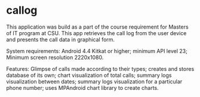 # callog
This application was build as a part of the course requirement for Masters of IT program at CSU. 
This app retrieves the call log from the user device and presents the call data in graphical form.

System requirements: Android 4.4 Kitkat or higher; minimum API level 23; Minimum screen resolution 2220x1080.

Features: Glimpse of calls made according to their types; creates and stores database of its own; chart visualization of total calls; summary logs visualization between dates; summary logs visualization for a particular phone number; uses MPAndroid chart library to create charts.
